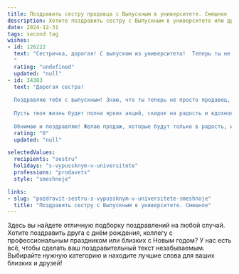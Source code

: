 ```yaml
---
title: Поздравить сестру продавца с Выпускным в университете. Смешное
description: Хотите поздравить сестру с Выпускным в университете или другим праздником? Наш ИИ создаст незабываемое поздравление, а вы обязательно выделитесь среди других.  
date: 2024-12-31
tags: second tag
wishes:
- id: 126222
  text: "Сестричка, дорогая! С выпуском из университета!  Теперь ты не просто студентка, а дипломированный… продавец!  Значит, пора готовиться к штурму магазинов,  захватывать покупательские сердца и грабить кошельки (в хорошем смысле, конечно!).  Шучу, конечно,  пусть твоя карьера будет блестящей, как самая дорогая витрина, а зарплаты –  огромными, как скидки на Черную пятницу!  Поздравляю!
  "
  rating: "undefined"
  updated: "null"
- id: 34383
  text: "Дорогая сестра!
  
  Поздравляю тебя с выпускным! Знаю, что ты теперь не просто продавец, а настоящая профессионалка с дипломом в руках! Теперь у тебя есть все навыки, чтобы убедить даже самых стойких клиентов: \"Тебе это нужно! А если купишь две — будет еще лучше!\"
  
  Пусть твоя жизнь будет полна ярких акций, скидок на радость и вдохновляющих распродаж! Пусть каждый день приносит что-то новое, а работа станет не только источником дохода, но и настоящим праздником. А помни, что даже в мире ценников, ты — настоящая \"цена вопроса\"!
  
  Обнимаю и поздравляю! Желаю продаж, которые будут только в радость, и клиентов, которые всегда будут одобрять твои советы!"
  rating: "0"
  updated: "null"

selectedValues:
  recipients: "sestru"
  holidays: "s-vypussknym-v-universitete"
  professions: "prodavets"
  style: "smeshnoje"

links:
- slug: "pozdravit-sestru-s-vypussknym-v-universitete-smeshnoje"
  title: "Поздравить сестру с Выпускным в университете. Смешное"
---
```


Здесь вы найдете отличную подборку поздравлений на любой случай. 
Хотите поздравить друга с днём рождения, коллегу с профессиональным праздником или близких с Новым годом? У нас есть всё, чтобы сделать ваш поздравительный текст незабываемым. Выбирайте нужную категорию и находите лучшие слова для ваших близких и друзей!
